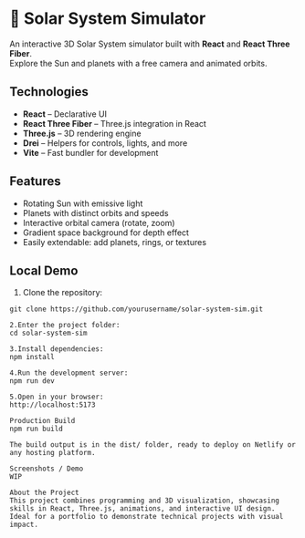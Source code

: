 # 🌌 Solar System Simulator

An interactive 3D Solar System simulator built with **React** and **React Three Fiber**.  
Explore the Sun and planets with a free camera and animated orbits.

## Technologies

- **React** – Declarative UI  
- **React Three Fiber** – Three.js integration in React  
- **Three.js** – 3D rendering engine  
- **Drei** – Helpers for controls, lights, and more  
- **Vite** – Fast bundler for development

## Features

- Rotating Sun with emissive light  
- Planets with distinct orbits and speeds  
- Interactive orbital camera (rotate, zoom)  
- Gradient space background for depth effect  
- Easily extendable: add planets, rings, or textures

## Local Demo

1. Clone the repository:  
```
git clone https://github.com/yourusername/solar-system-sim.git

2.Enter the project folder:
cd solar-system-sim

3.Install dependencies:
npm install

4.Run the development server:
npm run dev

5.Open in your browser:
http://localhost:5173

Production Build
npm run build

The build output is in the dist/ folder, ready to deploy on Netlify or any hosting platform.

Screenshots / Demo
WIP

About the Project
This project combines programming and 3D visualization, showcasing skills in React, Three.js, animations, and interactive UI design.
Ideal for a portfolio to demonstrate technical projects with visual impact.